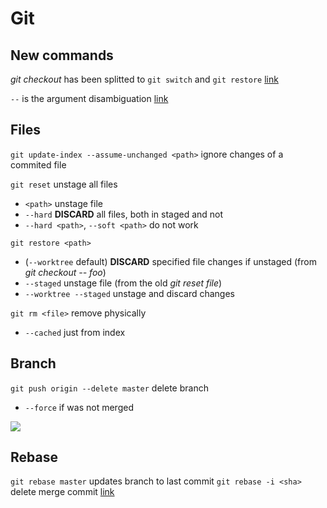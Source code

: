 # Git
## New commands

_git checkout_ has been splitted to `git switch` and `git restore` [link](https://stackoverflow.com/a/57266005/7924557)

`--` is the argument disambiguation [link](https://git-scm.com/docs/git-checkout#_argument_disambiguation)

## Files

`git update-index --assume-unchanged <path>` ignore changes of a commited file

`git reset` unstage all files
-   `<path>` unstage file
-   `--hard` **DISCARD** all files, both in staged and not
-   `--hard <path>`, `--soft <path>` do not work

`git restore <path>`
-   (`--worktree` default) **DISCARD** specified file changes if unstaged (from _git checkout -- foo_)
-   `--staged` unstage file (from the old _git reset file_)
-   `--worktree --staged` unstage and discard changes

`git rm <file>` remove physically
-   `--cached` just from index

## Branch
`git push origin --delete master` delete branch
-   `--force` if was not merged

![](https://i.imgur.com/9lBrILX.png)

## Rebase
`git rebase master` updates branch to last commit
`git rebase -i <sha>` delete merge commit [link](https://stackoverflow.com/a/17577876/7924557)
